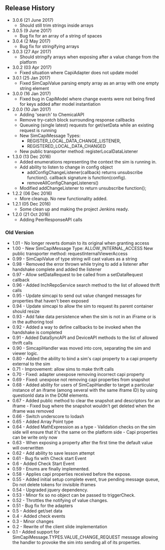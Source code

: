 ## Release History

- 3.0.6 (21 June 2017)
    - Should still trim strings inside arrays
- 3.0.5 (9 June 2017)
    - Bug fix for an array of a string of spaces
- 3.0.4 (2 May 2017)
    - Bug fix for stringifying arrays
- 3.0.3 (27 Apr 2017)
    - Should stringify arrays when exposing after a value change from the platform
- 3.0.2 (03 Apr 2017)
    - Fixed situation where CapiAdapter does not update model
- 3.0.1 (25 Jan 2017)
    - Fixed SimCapiValue parsing empty array as an array with one empty string element
- 3.0.0 (16 Jan 2017)
    - Fixed bug in CapiModel where change events were not being
    fired for keys added after model instantiation
- 2.0.0 (10 Jan 2017)
    - Adding 'search' to ChemicalAPI
    - Remove try-catch block surrounding response callbacks
    - Queueing (single latest) requests for get/setData while an existing request is running
    - New SimCapiMessage Types:
        - REGISTER_LOCAL_DATA_CHANGE_LISTENER,
        - REGISTERED_LOCAL_DATA_CHANGED
    - New public transporter method: registerLocalDataListener
- 1.3.0 (13 Dec 2016)
    - Added enumerations representing the context the sim is running in.
    - Add ability to listen to change in config object
        - addConfigChangeListener(callback) returns unsubscribe function(). callback signature is function(config).
        - removeAllConfigChangeListeners()
    - Modified addChangeListener to return unsubscribe function();
- 1.2.2 (06 Dec 2016)
    - More cleanup. No new functionality added.
- 1.2.1 (05 Dec 2016)
    - Some clean up and making the project Jenkins ready.
- 1.2.0 (21 Oct 2016)
    - Adding PeerResponseAPI calls

### Old Version ###
- 1.01 - No longer reverts domain to its original when granting access
- 1.00 - New SimCapiMessage Type: ALLOW_INTERNAL_ACCESS
       New public transporter method: requestInternalViewerAccess
- 0.99 - SimCapiValue of type string will cast values as a string
- 0.98 - Removed the error thrown while trying to add a listener after handshake complete and added the listener
- 0.97 - Allow setDataRequest to be called from a setDataRequest callback
- 0.96 - Added InchRepoService search method to the list of allowed thrift calls
- 0.95 - Update simcapi to send out value changed messages for properties that haven't been exposed
- 0.94 - Update simcapi to allow the sim to request its parent container should resize
- 0.93 - Add fake data persistence when the sim is not in an iFrame or is in the authoring tool
- 0.92 - Added a way to define callbacks to be invoked when the handshake is completed
- 0.91 - Added DataSyncAPI and DeviceAPI methods to the list of allowed thrift calls
- 0.90 - SimcapiHandler was moved into core, separating the sim and viewer logic.
- 0.80 - Added the ability to bind a sim's capi property to a capi property external to the sim
- 0.71 - Improvement: allow sims to make thrift calls
- 0.70 - Fixed: adapter unexpose removing incorrect capi property
- 0.69 - Fixed: unexpose not removing capi properties from snapshot
- 0.68 - Added ability for users of SimCapiHandler to target a particular instance
       of an iframe (among several with the same iframe ID) by using questionId data
       in the DOM elements.
- 0.67 - Added public method to clear the snapshot and descriptors for an iframe
         - Fixed bug where the snapshot wouldn't get deleted when the iframe was removed
- 0.66 - Switch underscore to lodash
- 0.65 - Added Array Point type
- 0.64 - Added MathExpression as a type
         - Validation checks on the sim side will ensure that it's the same on the platform side
         - Capi properties can be write only now
- 0.63 - When exposing a property after the first time the default value will overwritten
- 0.62 - Add ability to save lesson attempt
- 0.61 - Bug fix with Check start Event
- 0.6  - Added Check Start Event
- 0.59 - Enums are finally implemented.
- 0.58 - Applies capi properties received before the expose.
- 0.55 - Added initial setup complete event, true pending message queue, Do not delete tokens for invisible iframes
- 0.54 - Upgraded jquery dependency.
- 0.53 - Minor fix so no object can be passed to triggerCheck.
- 0.52 - Throttles the notifying of value changes.
- 0.51 - Bug fix for the adapters
- 0.5  - Added get/set data
- 0.4  - Added check events
- 0.3  - Minor changes
- 0.2  - Rewrite of the client slide implementation
- 0.1  - Added support for SimCapiMessage.TYPES.VALUE_CHANGE_REQUEST message allowing the handler to provoke the sim into sending all of its properties.
